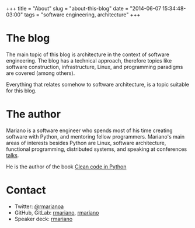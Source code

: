 +++
title = "About"
slug = "about-this-blog"
date = "2014-06-07 15:34:48-03:00"
tags = "software engineering, architecture"
+++


# The blog

The main topic of this blog is architecture in the context of software
engineering. The blog has a technical approach, therefore topics like
software construction, infrastructure, Linux, and programming paradigms
are covered (among others).

Everything that relates somehow to software architecture, is a topic
suitable for this blog.

# The author

Mariano is a software engineer who spends most of his time creating
software with Python, and mentoring fellow programmers. Mariano\'s main
areas of interests besides Python are Linux, software architecture,
functional programming, distributed systems, and
speaking at conferences [talks](/talks).

He is the author of the book [Clean code in
Python](https://www.amazon.com/Clean-Code-Python-maintainable-efficient/dp/1800560214)

# Contact

- Twitter: [\@rmarianoa](https://twitter.com/rmarianoa)
- GitHub, GitLab: [rmariano](https://github.com/rmariano),
  [rmariano](https://gitlab.com/rmariano)
- Speaker deck: [rmariano](https://speakerdeck.com/rmariano)
